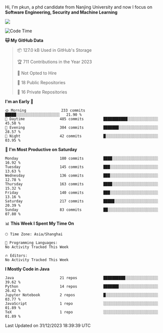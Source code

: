 Hi, I'm pkun, a phd candidate from Nanjing University and now I focus on **Software Engineering, Security and Machine Learning**

<!--![GitHub Snake Light](https://github.com/pppppkun/pppppkun/blob/output/github-snake.svg#gh-light-mode-only)-->
<!--![GitHub Snake dark](https://github.com/pppppkun/pppppkun/blob/output/github-snake-dark.svg#gh-dark-mode-only)-->

![](https://komarev.com/ghpvc/?username=pppppkun)
<!--START_SECTION:waka-->
![Code Time](http://img.shields.io/badge/Code%20Time-1%2C970%20hrs-blue)

**🐱 My GitHub Data** 

> 📦 127.0 kB Used in GitHub's Storage 
 > 
> 🏆 711 Contributions in the Year 2023
 > 
> 🚫 Not Opted to Hire
 > 
> 📜 18 Public Repositories 
 > 
> 🔑 16 Private Repositories 
 > 
**I'm an Early 🐤** 

```text
🌞 Morning                233 commits         █████░░░░░░░░░░░░░░░░░░░░   21.90 % 
🌆 Daytime                485 commits         ███████████░░░░░░░░░░░░░░   45.58 % 
🌃 Evening                304 commits         ███████░░░░░░░░░░░░░░░░░░   28.57 % 
🌙 Night                  42 commits          █░░░░░░░░░░░░░░░░░░░░░░░░   03.95 % 
```
📅 **I'm Most Productive on Saturday** 

```text
Monday                   180 commits         ████░░░░░░░░░░░░░░░░░░░░░   16.92 % 
Tuesday                  145 commits         ███░░░░░░░░░░░░░░░░░░░░░░   13.63 % 
Wednesday                136 commits         ███░░░░░░░░░░░░░░░░░░░░░░   12.78 % 
Thursday                 163 commits         ████░░░░░░░░░░░░░░░░░░░░░   15.32 % 
Friday                   140 commits         ███░░░░░░░░░░░░░░░░░░░░░░   13.16 % 
Saturday                 217 commits         █████░░░░░░░░░░░░░░░░░░░░   20.39 % 
Sunday                   83 commits          ██░░░░░░░░░░░░░░░░░░░░░░░   07.80 % 
```


📊 **This Week I Spent My Time On** 

```text
🕑︎ Time Zone: Asia/Shanghai

💬 Programming Languages: 
No Activity Tracked This Week

🔥 Editors: 
No Activity Tracked This Week
```

**I Mostly Code in Java** 

```text
Java                     21 repos            ██████████░░░░░░░░░░░░░░░   39.62 % 
Python                   14 repos            ███████░░░░░░░░░░░░░░░░░░   26.42 % 
Jupyter Notebook         2 repos             █░░░░░░░░░░░░░░░░░░░░░░░░   03.77 % 
JavaScript               1 repo              ░░░░░░░░░░░░░░░░░░░░░░░░░   01.89 % 
TeX                      1 repo              ░░░░░░░░░░░░░░░░░░░░░░░░░   01.89 % 
```




 Last Updated on 31/12/2023 18:39:39 UTC
<!--END_SECTION:waka-->
